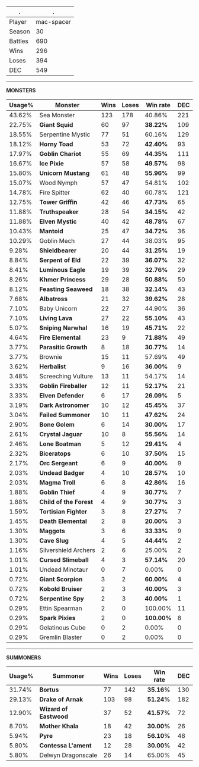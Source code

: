 .|.
|-|-
Player|mac-spacer
Season|30
Battles|690
Wins|296
Loses|394
DEC|549

---
**MONSTERS**

Usage%|Monster|Wins|Loses|Win rate|DEC|
-|-|-|-|-|-|
43.62%|Sea Monster|123|178|40.86%|221|
22.75%|**Giant Squid**|60|97|**38.22%**|109|
18.55%|Serpentine Mystic|77|51|60.16%|129|
18.12%|**Horny Toad**|53|72|**42.40%**|93|
17.97%|**Goblin Chariot**|55|69|**44.35%**|111|
16.67%|**Ice Pixie**|57|58|**49.57%**|98|
15.80%|**Unicorn Mustang**|61|48|**55.96%**|99|
15.07%|Wood Nymph|57|47|54.81%|102|
14.78%|Fire Spitter|62|40|60.78%|121|
12.75%|**Tower Griffin**|42|46|**47.73%**|65|
11.88%|**Truthspeaker**|28|54|**34.15%**|42|
11.88%|**Elven Mystic**|40|42|**48.78%**|67|
10.43%|**Mantoid**|25|47|**34.72%**|36|
10.29%|Goblin Mech|27|44|38.03%|95|
9.28%|**Shieldbearer**|20|44|**31.25%**|19|
8.84%|**Serpent of Eld**|22|39|**36.07%**|32|
8.41%|**Luminous Eagle**|19|39|**32.76%**|29|
8.26%|**Khmer Princess**|29|28|**50.88%**|50|
8.12%|**Feasting Seaweed**|18|38|**32.14%**|43|
7.68%|**Albatross**|21|32|**39.62%**|28|
7.10%|Baby Unicorn|22|27|44.90%|36|
7.10%|**Living Lava**|27|22|**55.10%**|43|
5.07%|**Sniping Narwhal**|16|19|**45.71%**|22|
4.64%|**Fire Elemental**|23|9|**71.88%**|49|
3.77%|**Parasitic Growth**|8|18|**30.77%**|14|
3.77%|Brownie|15|11|57.69%|49|
3.62%|**Herbalist**|9|16|**36.00%**|9|
3.48%|Screeching Vulture|13|11|54.17%|14|
3.33%|**Goblin Fireballer**|12|11|**52.17%**|21|
3.33%|**Elven Defender**|6|17|**26.09%**|5|
3.19%|**Dark Astronomer**|10|12|**45.45%**|37|
3.04%|**Failed Summoner**|10|11|**47.62%**|24|
2.90%|**Bone Golem**|6|14|**30.00%**|17|
2.61%|**Crystal Jaguar**|10|8|**55.56%**|14|
2.46%|**Lone Boatman**|5|12|**29.41%**|4|
2.32%|**Biceratops**|6|10|**37.50%**|15|
2.17%|**Orc Sergeant**|6|9|**40.00%**|9|
2.03%|**Undead Badger**|4|10|**28.57%**|10|
2.03%|**Magma Troll**|6|8|**42.86%**|16|
1.88%|**Goblin Thief**|4|9|**30.77%**|7|
1.88%|**Child of the Forest**|4|9|**30.77%**|3|
1.59%|**Tortisian Fighter**|3|8|**27.27%**|7|
1.45%|**Death Elemental**|2|8|**20.00%**|3|
1.30%|**Maggots**|3|6|**33.33%**|9|
1.30%|**Cave Slug**|4|5|**44.44%**|2|
1.16%|Silvershield Archers|2|6|25.00%|2|
1.01%|**Cursed Slimeball**|4|3|**57.14%**|20|
1.01%|Undead Minotaur|0|7|0.00%|0|
0.72%|**Giant Scorpion**|3|2|**60.00%**|4|
0.72%|**Kobold Bruiser**|2|3|**40.00%**|3|
0.72%|**Serpentine Spy**|2|3|**40.00%**|1|
0.29%|Ettin Spearman|2|0|100.00%|11|
0.29%|**Spark Pixies**|2|0|**100.00%**|8|
0.29%|Gelatinous Cube|0|2|0.00%|0|
0.29%|Gremlin Blaster|0|2|0.00%|0|

---
**SUMMONERS**

Usage%|Summoner|Wins|Loses|Win rate|DEC|
-|-|-|-|-|-|
31.74%|**Bortus**|77|142|**35.16%**|130|
29.13%|**Drake of Arnak**|103|98|**51.24%**|182|
12.90%|**Wizard of Eastwood**|37|52|**41.57%**|72|
8.70%|**Mother Khala**|18|42|**30.00%**|26|
5.94%|**Pyre**|23|18|**56.10%**|48|
5.80%|**Contessa L'ament**|12|28|**30.00%**|42|
5.80%|Delwyn Dragonscale|26|14|65.00%|45|
